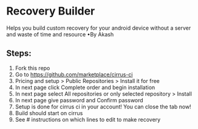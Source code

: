 # Recovery Builder
Helps you build custom recovery for your android device without a server and waste of time and resource
•By Akash
## Steps:

1. Fork this repo
2. Go to https://github.com/marketplace/cirrus-ci
3. Pricing and setup > Public Repositories > Install it for free
4. In next page click Complete order and begin installation
5. In next page select All repositories or only selected repository > Install
6. In next page give password and Confirm password
7. Setup is done for cirrus ci in your account! You can close the tab now!
8. Build should start on cirrus
9. See # instructions on which lines to edit to make recovery

